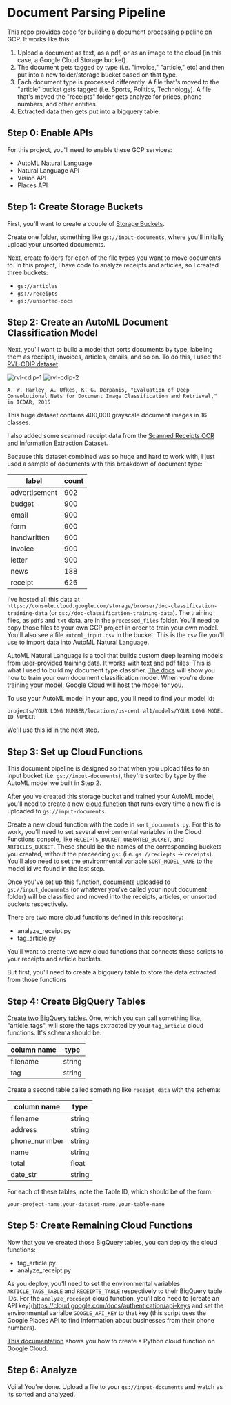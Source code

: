 # Document Parsing Pipeline

This repo provides code for building a document processing pipeline on GCP. It works like this:

1. Upload a document as text, as a pdf, or as an image to the cloud (in this case, a Google Cloud Storage bucket).
2. The document gets tagged by type (i.e. "invoice," "article," etc) and then put into a new folder/storage bucket based on that type.
3. Each document type is processed differently. A file that's moved to the "article" bucket gets tagged (i.e. Sports, Politics, Technology). A file that's moved the "receipts" folder gets analyze for prices, phone numbers, and other entities.
4. Extracted data then gets put into a bigquery table.

## Step 0: Enable APIs

For this project, you'll need to enable these GCP services:
- AutoML Natural Language
- Natural Language API
- Vision API
- Places API

## Step 1: Create Storage Buckets

First, you'll want to create a couple of [Storage Buckets](https://cloud.google.com/storage/docs/creating-buckets).

Create one folder, something like `gs://input-documents`, where you'll initially upload your unsorted documemts.

Next, create folders for each of the file types you want to move documents to. In this project, I have code to analyze receipts and articles, so I created three buckets:

- `gs://articles`
- `gs://receipts`
- `gs://unsorted-docs`

## Step 2: Create an AutoML Document Classification Model

Next, you'll want to build a model that sorts documents by type, labeling them as receipts, invoices, articles, emails, and so on. To do this, I used the [RVL-CDIP dataset](https://www.cs.cmu.edu/~aharley/rvl-cdip/):

![rvl-cdip-1](https://www.cs.cmu.edu/~aharley/rvl-cdip/images/sample1.png)
![rvl-cdip-2](https://www.cs.cmu.edu/~aharley/rvl-cdip/images/sample2.png)

    A. W. Harley, A. Ufkes, K. G. Derpanis, "Evaluation of Deep Convolutional Nets for Document Image Classification and Retrieval," in ICDAR, 2015

This huge dataset contains 400,000 grayscale document images in 16 classes.

I also added some scanned receipt data from the [Scanned Receipts OCR and Information Extraction Dataset](https://rrc.cvc.uab.es/?ch=13).

Because this dataset combined was so huge and hard to work with, I just used a sample of documents with this breakdown of document type:

|label          | count |
|---------------|-------| 
|advertisement  | 902   |
|budget         | 900   |
|email          | 900   |
|form           | 900   |
|handwritten    | 900   |
|invoice        | 900   |
|letter         | 900   |
|news           | 188   |
|receipt        | 626   |

I've hosted all this data at `https://console.cloud.google.com/storage/browser/doc-classification-training-data` (or `gs://doc-classification-training-data`). The training files, as `pdfs` and `txt` data, are in the `processed_files` folder. You'll need to copy those files to your own GCP project in order to train your own model. You'll also see a file `automl_input.csv` in the bucket. This is the `csv` file you'll use to import data into AutoML Natural Language.

AutoML Natural Language is a tool that builds custom deep learning models from user-provided training data. It works with text and pdf files. This is what I used to build my document type classifier. [The docs](https://cloud.google.com/natural-language/automl/docs/beginners-guide) will show you how to train your own document classification model. When you're done training your model, Google Cloud will host the model for you. 

To use your AutoML model in your app, you'll need to find your model id:

`projects/YOUR LONG NUMBER/locations/us-central1/models/YOUR LONG MODEL ID NUMBER`

We'll use this id in the next step.

## Step 3: Set up Cloud Functions

This document pipeline is designed so that when you upload files to an input bucket (i.e. `gs://input-documents`), they're sorted by type by the AutoML model we built in Step 2.

After you've created this storage bucket and trained your AutoML model, you'll need to create a new [cloud function](https://cloud.google.com/functions/docs/quickstart-python) that runs every time a new file is uploaded to `gs://input-documents`.

Create a new cloud function with the code in `sort_documents.py`. For this to work, you'll need to set several environmental variables in the Cloud Functions console, like `RECEIPTS_BUCKET`, `UNSORTED_BUCKET`, and `ARTICLES_BUCKET`. These should be the names of the corresponding buckets you created, without the preceeding `gs:` (i.e. `gs://reciepts` -> `receipts`). You'll also need to set the environmental variable `SORT_MODEL_NAME` to the model id we found in the last step.

Once you've set up this function, documents uploaded to `gs://input_documents` (or whatever you've called your input document folder) will be classified and moved into the receipts, articles, or unsorted buckets respectively.

There are two more cloud functions defined in this repository:

- analyze_receipt.py
- tag_article.py

You'll want to create two new cloud functions that connects these scripts to your receipts and article buckets.

But first, you'll need to create a bigquery table to store the data extracted from those functions

## Step 4: Create BigQuery Tables

[Create two BigQuery tables](https://cloud.google.com/bigquery/docs/tables). One, which you can call something like, "article_tags", will store the tags extracted by your `tag_article` cloud functions. It's schema should be:

| column name | type |
|-------------|------|
| filename    |string|
| tag         |string|

Create a second table called something like `receipt_data` with the schema:

| column name | type |
|-------------|------|
| filename    |string|
| address     |string|
|phone_nunmber|string|
|name         |string|
|total        |float |
|date_str     |string|

For each of these tables, note the Table ID, which should be of the form:

`your-project-name.your-dataset-name.your-table-name`

## Step 5: Create Remaining Cloud Functions

Now that you've created those BigQuery tables, you can deploy the cloud functions:

- tag_article.py
- analyze_receipt.py

As you deploy, you'll need to set the environmental variables `ARTICLE_TAGS_TABLE` and `RECEIPTS_TABLE` respectively to their BigQuery table IDs. For the `analyze_receiept` cloud function, you'll also need to [create an API key](https://cloud.google.com/docs/authentication/api-keys and set the environmental varialbe `GOOGLE_API_KEY` to that key (this script uses the Google Places API to find information about businesses from their phone numbers).

[This documentation](https://cloud.google.com/functions/docs/quickstart-python) shows you how to create a Python cloud function on Google Cloud. 

## Step 6: Analyze

Voila! You're done. Upload a file to your `gs://input-documents` and watch as its sorted and analyzed.